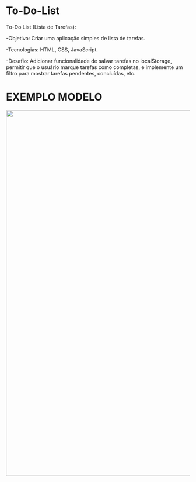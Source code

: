 # To-Do-List

To-Do List (Lista de Tarefas):

-Objetivo: Criar uma aplicação simples de lista de tarefas.

-Tecnologias: HTML, CSS, JavaScript.

-Desafio: Adicionar funcionalidade de salvar tarefas no localStorage, permitir que o usuário marque tarefas como completas, e implemente um filtro para mostrar tarefas pendentes, concluídas, etc.


<h1>EXEMPLO MODELO</h1>
<img src="https://res.cloudinary.com/imagist/image/fetch/q_auto,f_auto,c_scale,w_2624/https%3A%2F%2Fwww.todoist.com%2Fstatic%2Fhome-teams%2Fintro%2Fwide%2Fheaderui.en.png" width="1000"/>

